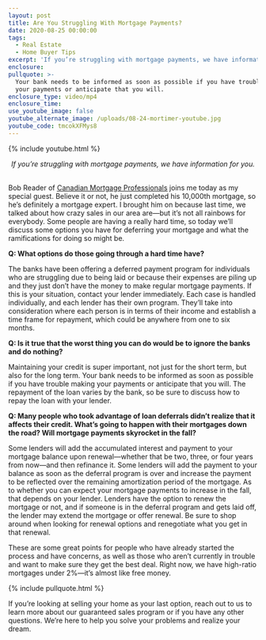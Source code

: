 ```yaml
---
layout: post
title: Are You Struggling With Mortgage Payments?
date: 2020-08-25 00:00:00
tags:
  - Real Estate
  - Home Buyer Tips
excerpt: 'If you’re struggling with mortgage payments, we have information for you.'
enclosure:
pullquote: >-
  Your bank needs to be informed as soon as possible if you have trouble making
  your payments or anticipate that you will.
enclosure_type: video/mp4
enclosure_time:
use_youtube_image: false
youtube_alternate_image: /uploads/08-24-mortimer-youtube.jpg
youtube_code: tmcokXFMys8
---
```


{% include youtube.html %}

<center><em>If you&rsquo;re struggling with mortgage payments, we have information for you.</em></center>

<br>Bob Reader of <u><a target="_blank" rel="noopener" href="https://canadianmortgagepro.com/">Canadian Mortgage Professionals</a></u> joins me today as my special guest. Believe it or not, he just completed his 10,000th mortgage, so he’s definitely a mortgage expert. I brought him on because last time, we talked about how crazy sales in our area are—but it’s not all rainbows for everybody. Some people are having a really hard time, so today we’ll discuss some options you have for deferring your mortgage and what the ramifications for doing so might be.

**Q: What options do those going through a hard time have?**

The banks have been offering a deferred payment program for individuals who are struggling due to being laid or because their expenses are piling up and they just don’t have the money to make regular mortgage payments. If this is your situation, contact your lender immediately. Each case is handled individually, and each lender has their own program. They’ll take into consideration where each person is in terms of their income and establish a time frame for repayment, which could be anywhere from one to six months.

**Q: Is it true that the worst thing you can do would be to ignore the banks and do nothing?**

Maintaining your credit is super important, not just for the short term, but also for the long term. Your bank needs to be informed as soon as possible if you have trouble making your payments or anticipate that you will. The repayment of the loan varies by the bank, so be sure to discuss how to repay the loan with your lender.

**Q: Many people who took advantage of loan deferrals didn’t realize that it affects their credit. What’s going to happen with their mortgages down the road? Will mortgage payments skyrocket in the fall?**

Some lenders will add the accumulated interest and payment to your mortgage balance upon renewal—whether that be two, three, or four years from now—and then refinance it. Some lenders will add the payment to your balance as soon as the deferral program is over and increase the payment to be reflected over the remaining amortization period of the mortgage. As to whether you can expect your mortgage payments to increase in the fall, that depends on your lender. Lenders have the option to renew the mortgage or not, and if someone is in the deferral program and gets laid off, the lender may extend the mortgage or offer renewal. Be sure to shop around when looking for renewal options and renegotiate what you get in that renewal.

These are some great points for people who have already started the process and have concerns, as well as those who aren’t currently in trouble and want to make sure they get the best deal. Right now, we have high-ratio mortgages under 2%—it’s almost like free money.

{% include pullquote.html %}

If you’re looking at selling your home as your last option, reach out to us to learn more about our guaranteed sales program or if you have any other questions. We’re here to help you solve your problems and realize your dream.